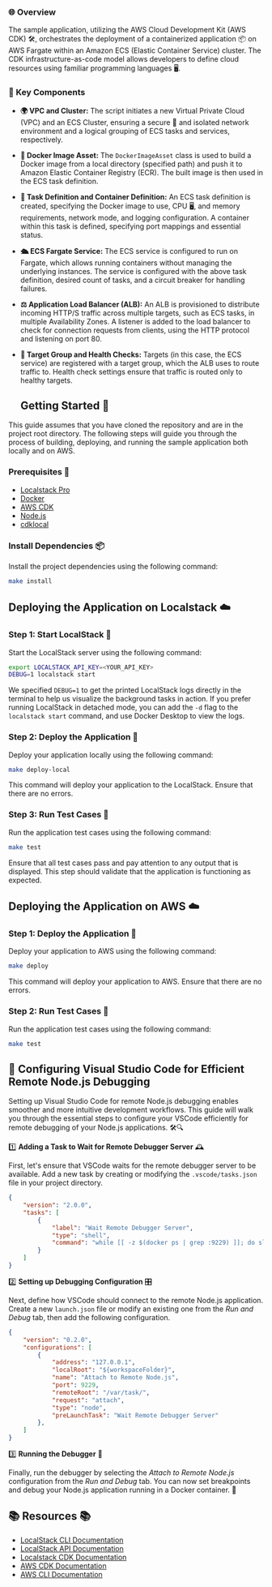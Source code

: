 ### 🌐 Overview

The sample application, utilizing the AWS Cloud Development Kit (AWS CDK) 🛠️, orchestrates the deployment of a containerized application 📦 on AWS Fargate within an Amazon ECS (Elastic Container Service) cluster. The CDK infrastructure-as-code model allows developers to define cloud resources using familiar programming languages 🖥️.

### 🔑 Key Components

- **🌍 VPC and Cluster:** 
  The script initiates a new Virtual Private Cloud (VPC) and an ECS Cluster, ensuring a secure 🔐 and isolated network environment and a logical grouping of ECS tasks and services, respectively.

- **🐳 Docker Image Asset:** 
  The `DockerImageAsset` class is used to build a Docker image from a local directory (specified path) and push it to Amazon Elastic Container Registry (ECR). The built image is then used in the ECS task definition.

- **🚀 Task Definition and Container Definition:** 
  An ECS task definition is created, specifying the Docker image to use, CPU 🖥️, and memory requirements, network mode, and logging configuration. A container within this task is defined, specifying port mappings and essential status.

- **🛳️ ECS Fargate Service:** 
  The ECS service is configured to run on Fargate, which allows running containers without managing the underlying instances. The service is configured with the above task definition, desired count of tasks, and a circuit breaker for handling failures.

- **⚖️ Application Load Balancer (ALB):** 
  An ALB is provisioned to distribute incoming HTTP/S traffic across multiple targets, such as ECS tasks, in multiple Availability Zones. A listener is added to the load balancer to check for connection requests from clients, using the HTTP protocol and listening on port 80.

- **🎯 Target Group and Health Checks:** 
  Targets (in this case, the ECS service) are registered with a target group, which the ALB uses to route traffic to. Health check settings ensure that traffic is routed only to healthy targets.

  ## Getting Started 🏁

This guide assumes that you have cloned the repository and are in the project root directory. The following steps will guide you through the process of building, deploying, and running the sample application both locally and on AWS.

### Prerequisites 🧰

- [Localstack Pro](https://localstack.cloud/pricing/)
- [Docker](https://docs.docker.com/get-docker/)
- [AWS CDK](https://docs.aws.amazon.com/cdk/latest/guide/getting_started.html#getting_started_install)
- [Node.js](https://nodejs.org/en/download/)
- [cdklocal](https://docs.localstack.cloud/user-guide/integrations/aws-cdk/)


### Install Dependencies 📦

Install the project dependencies using the following command:

```bash
make install
```

## Deploying the Application on Localstack ☁️

### Step 1: Start LocalStack 🚦

Start the LocalStack server using the following command:

```bash
export LOCALSTACK_API_KEY=<YOUR_API_KEY>
DEBUG=1 localstack start
```

We specified `DEBUG=1` to get the printed LocalStack logs directly in the terminal to help us visualize the background tasks in action. If you prefer running LocalStack in detached mode, you can add the `-d` flag to the `localstack start` command, and use Docker Desktop to view the logs.

### Step 2: Deploy the Application 🚢

Deploy your application locally using the following command:

```bash
make deploy-local
```

This command will deploy your application to the LocalStack. Ensure that there are no errors.

### Step 3: Run Test Cases 🧪

Run the application test cases using the following command:

```bash
make test
```

Ensure that all test cases pass and pay attention to any output that is displayed. This step should validate that the application is functioning as expected.

## Deploying the Application on AWS ☁️

### Step 1: Deploy the Application 🚢

Deploy your application to AWS using the following command:

```bash
make deploy
```

This command will deploy your application to AWS. Ensure that there are no errors.

### Step 2: Run Test Cases 🧪

Run the application test cases using the following command:

```bash
make test
```

## 🚀 Configuring Visual Studio Code for Efficient Remote Node.js Debugging

Setting up Visual Studio Code for remote Node.js debugging enables smoother and more intuitive development workflows. This guide will walk you through the essential steps to configure your VSCode efficiently for remote debugging of your Node.js applications. 🛠️🔍

1️⃣ **Adding a Task to Wait for Remote Debugger Server** 🕰️

   First, let's ensure that VSCode waits for the remote debugger server to be available. Add a new task by creating or modifying the `.vscode/tasks.json` file in your project directory.

   ```json
   {
       "version": "2.0.0",
       "tasks": [
           {
               "label": "Wait Remote Debugger Server",
               "type": "shell",
               "command": "while [[ -z $(docker ps | grep :9229) ]]; do sleep 1; done; sleep 1;"
           }
       ]
   }
   ```

2️⃣ **Setting up Debugging Configuration** 🎛️

   Next, define how VSCode should connect to the remote Node.js application. Create a new `launch.json` file or modify an existing one from the *Run and Debug* tab, then add the following configuration.

   ```json
   {
       "version": "0.2.0",
       "configurations": [
           {
               "address": "127.0.0.1",
               "localRoot": "${workspaceFolder}",
               "name": "Attach to Remote Node.js",
               "port": 9229,
               "remoteRoot": "/var/task/",
               "request": "attach",
               "type": "node",
               "preLaunchTask": "Wait Remote Debugger Server"
           },
       ]
   }
   ```

3️⃣ **Running the Debugger** 🏃

   Finally, run the debugger by selecting the *Attach to Remote Node.js* configuration from the *Run and Debug* tab. You can now set breakpoints and debug your Node.js application running in a Docker container. 🐳

## 📚 Resources 📚

- [LocalStack CLI Documentation](https://docs.localstack.cloud/getting-started/installation/)
- [LocalStack API Documentation](https://docs.localstack.cloud/user-guide/aws/feature-coverage/)
- [Localstack CDK Documentation](https://docs.localstack.cloud/user-guide/integrations/aws-cdk/)
- [AWS CDK Documentation](https://docs.aws.amazon.com/cdk/latest/guide/home.html)
- [AWS CLI Documentation](https://docs.aws.amazon.com/cli/latest/userguide/cli-chap-welcome.html)
